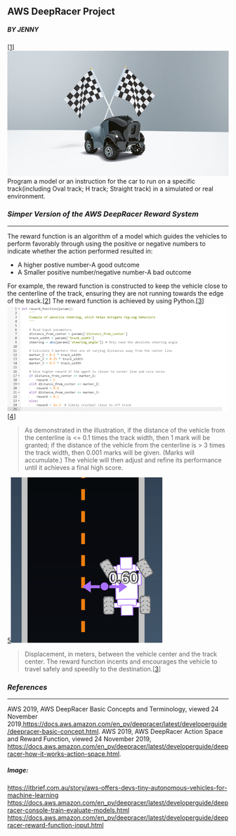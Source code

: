 ## AWS DeepRacer Project
##### **BY JENNY**
[[1]]![AWS](AWS.jpg)
Program a model or an instruction for the car to run on a specific track(including Oval track; H track; Straight track) in a simulated or real environment.
### ***Simper Version of the AWS DeepRacer Reward System*** 
------
The reward function is an algorithm of a model which guides the vehicles to perform favorably through using the positive or negative numbers to indicate whether the action performed resulted in:
* A higher postive number-A good outcome
* A Smaller positive number/negative number-A bad outcome

For example, the reward function is constructed to keep the vehicle close to the centerline of the track, ensuring they are not running towards the edge of the track.[[2]] 
The reward function is achieved by using Python.[[3]]
![PROGRESS](Python.png) [[4]] 

>As demonstrated in the illustration, if the distance of the vehicle from the centerline is <= 0.1 times the track width, then 1 mark will be granted; if the distance of the vehicle from the centerline is > 3 times the track width, then 0.001 marks will be given. (Marks will accumulate.) The vehicle will then adjust and refine its performance until it achieves a final high score.

[5]![Parameter](track1.png)

>Displacement, in meters, between the vehicle center and the track center.
The reward function incents and encourages the vehicle to travel safely and speedily to the destination.[[3]]

[1]:https://itbrief.com.au/story/aws-offers-devs-tiny-autonomous-vehicles-for-machine-learning
[2]:https://docs.aws.amazon.com/en_pv/deepracer/latest/developerguide/deepracer-how-it-works-action-space.html
[3]:https://docs.aws.amazon.com/en_pv/deepracer/latest/developerguide/deepracer-basic-concept.html
[4]:https://docs.aws.amazon.com/en_pv/deepracer/latest/developerguide/deepracer-console-train-evaluate-models.html
[5]:https://docs.aws.amazon.com/en_pv/deepracer/latest/developerguide/deepracer-reward-function-input.html 
### ***References***
------
AWS 2019, AWS DeepRacer Basic Concepts and Terminology, viewed 24 November 2019,https://docs.aws.amazon.com/en_pv/deepracer/latest/developerguide/deepracer-basic-concept.html.
AWS 2019, AWS DeepRacer Action Space and Reward Function, viewed 24 November 2019, https://docs.aws.amazon.com/en_pv/deepracer/latest/developerguide/deepracer-how-it-works-action-space.html.
##### ***Image:***
https://itbrief.com.au/story/aws-offers-devs-tiny-autonomous-vehicles-for-machine-learning
https://docs.aws.amazon.com/en_pv/deepracer/latest/developerguide/deepracer-console-train-evaluate-models.html
https://docs.aws.amazon.com/en_pv/deepracer/latest/developerguide/deepracer-reward-function-input.html



